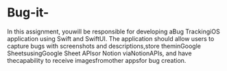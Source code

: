 # Bug-it-
In this assignment, youwill be responsible for developing aBug TrackingiOS application using Swift and SwiftUI. The application should allow users to capture bugs with screenshots and descriptions,store theminGoogle SheetsusingGoogle Sheet APIsor Notion viaNotionAPIs, and have thecapability to receive imagesfromother appsfor bug creation.

